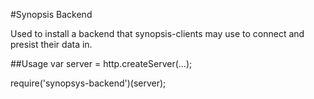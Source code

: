 #Synopsis Backend

Used to install a backend that synopsis-clients may use to connect and presist their data in.

##Usage
var server = http.createServer(...);


require('synopsys-backend')(server);



